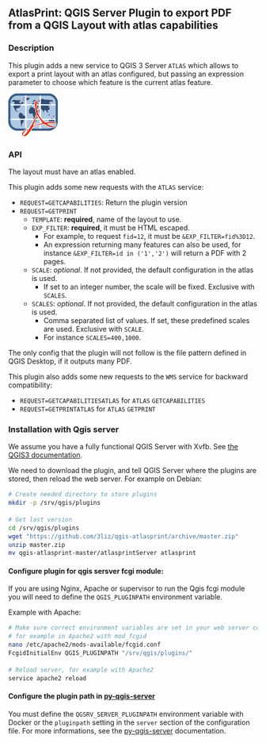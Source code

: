 ## AtlasPrint: QGIS Server Plugin to export PDF from a QGIS Layout with atlas capabilities

### Description

This plugin adds a new service to QGIS 3 Server `ATLAS` which
allows to export a print layout with an atlas configured, but passing
an expression parameter to choose which feature is the current atlas feature.

![Logo of the plugin](atlasprint/icon.png)

### API

The layout must have an atlas enabled.

This plugin adds some new requests with the `ATLAS` service:
* `REQUEST=GETCAPABILITIES`: Return the plugin version
* `REQUEST=GETPRINT`
  * `TEMPLATE`: **required**, name of the layout to use.
  * `EXP_FILTER`: **required**, it must be HTML escaped.
    * For example, to request `fid=12`, it must be `&EXP_FILTER=fid%3D12`.
    * An expression returning many features can also be used, for instance `&EXP_FILTER=id in ('1','2')` will return a PDF with 2 pages.
  * `SCALE`: *optional*. If not provided, the default configuration in the atlas is used.
    * If set to an integer number, the scale will be fixed. Exclusive with `SCALES`.
  * `SCALES`: *optional*. If not provided, the default configuration in the atlas is used.
    * Comma separated list of values. If set, these predefined scales are used. Exclusive with `SCALE`.
    * For instance `SCALES=400,1000`.

The only config that the plugin will not follow is the file pattern defined in QGIS Desktop, if it outputs many PDF.

This plugin also adds some new requests to the `WMS` service for backward compatibility:
* `REQUEST=GETCAPABILITIESATLAS` for `ATLAS` `GETCAPABILITIES`
* `REQUEST=GETPRINTATLAS` for `ATLAS` `GETPRINT`

### Installation with Qgis server

We assume you have a fully functional QGIS Server with Xvfb.
See [the QGIS3 documentation](https://docs.qgis.org/3.4/en/docs/user_manual/working_with_ogc/server/index.html).

We need to download the plugin, and tell QGIS Server where the plugins are
stored, then reload the web server.
For example on Debian:

```bash
# Create needed directory to store plugins
mkdir -p /srv/qgis/plugins

# Get last version
cd /srv/qgis/plugins
wget "https://github.com/3liz/qgis-atlasprint/archive/master.zip"
unzip master.zip
mv qgis-atlasprint-master/atlasprintServer atlasprint
```

#### Configure plugin for qgis sersver fcgi module:

If you are using Nginx, Apache or supervisor to run the Qgis fcgi module you will need
to define the `QGIS_PLUGINPATH` environment variable.

Example with Apache:

```bash
# Make sure correct environment variables are set in your web server configuration
# for example in Apache2 with mod_fcgid
nano /etc/apache2/mods-available/fcgid.conf
FcgidInitialEnv QGIS_PLUGINPATH "/srv/qgis/plugins/"

# Reload server, for example with Apache2
service apache2 reload
```

#### Configure the plugin path in  [py-qgis-server](https://github.com/3liz/py-qgis-server)

You must define the `QGSRV_SERVER_PLUGINPATH` environment variable with Docker or the `pluginpath` setting
in the `server` section of the configuration file.
For more informations, see the [py-qgis-server](https://github.com/3liz/py-qgis-server/blob/master/README.md) documentation.



